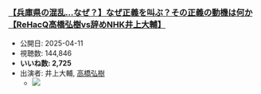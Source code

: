 ### [【兵庫県の混乱…なぜ？】なぜ正義を叫ぶ？その正義の動機は何か【ReHacQ高橋弘樹vs辞めNHK井上大輔】](https://www.youtube.com/watch?v=rpZk5ry15UI)
-   公開日: 2025-04-11
-   視聴数: 144,846
-   **いいね数: 2,725**
-   出演者: 井上大輔, [高橋弘樹](/rehacq_fan/people/高橋弘樹 "wikilink")
    - [![](https://img.youtube.com/vi/rpZk5ry15UI/hqdefault.jpg)](https://www.youtube.com/watch?v=rpZk5ry15UI)
